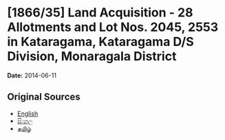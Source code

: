 # [1866/35] Land Acquisition - 28 Allotments and Lot Nos. 2045, 2553 in Kataragama, Kataragama D/S Division, Monaragala District

**Date:** 2014-06-11

## Original Sources

- [English](https://documents.gov.lk/view/extra-gazettes/2014/6/1866-35_E.pdf)
- [සිංහල](https://documents.gov.lk/view/extra-gazettes/2014/6/1866-35_S.pdf)
- [தமிழ்](https://documents.gov.lk/view/extra-gazettes/2014/6/1866-35_T.pdf)
